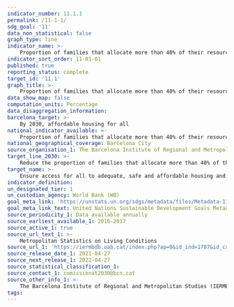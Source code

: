 ```yaml
---
indicator_number: 11.1.1
permalink: /11-1-1/
sdg_goal: '11'
data_non_statistical: false
graph_type: line
indicator_name: >-
    Proportion of families that allocate more than 40% of their resources to housing expenditure
indicator_sort_order: 11-01-01
published: true
reporting_status: complete
target_id: '11.1'
graph_title: >-
    Proportion of families that allocate more than 40% of their resources to housing expenditure
data_show_map: false
computation_units: Percentage
data_disaggregation_information: 
barcelona_target: >-
    By 2030, affordable housing for all 
national_indicator_available: >-
    Proportion of families that allocate more than 40% of their resources to housing expenditure
national_geographical_coverage: Barcelona City
source_organisation_1: The Barcelona Institute of Regional and Metropolitan Studies (IERMB)
target_line_2030: >-
    Reduce the proportion of families that allocate more than 40% of their resources to housing expenditure to less than 14%
target_name: >-
    Ensure access for all to adequate, safe and affordable housing and basic services, and upgrade slums
indicator_definition:
un_designated_tier: 1
un_custodian_agency: World Bank (WB)
goal_meta_link: 'https://unstats.un.org/sdgs/metadata/files/Metadata-11-01-01.pdf'
goal_meta_link_text: United Nations Sustainable Development Goals Metadata (pdf 894kB)
source_periodicity_1: Data available annually
source_earliest_available_1: 2016-2017
source_active_1: true
source_url_text_1: >-
    Metropolitan Statistics on Living Conditions 
source_url_1: 'https://iermbdb.uab.cat/index.php?ap=0&id_ind=1707&id_cat=-2'
source_release_date_1: 2021-04-27
source_next_release_1: 2022-04-27
source_statistical_classification_1: 
source_contact_1: comissionat2030@bcn.cat
source_other_info_1: >-
    The Barcelona Institute of Regional and Metropolitan Studies (IERMB)
tags:
---
```

